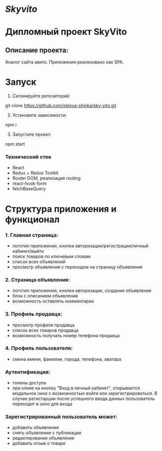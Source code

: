 # **_Skyvito_**

# Дипломный проект SkyVito

## Описание проекта:

Аналог сайта авито.
Приложение реализовано как SPA.

# Запуск

1. Склонируйте репозиторий:

git clone https://github.com/olesya-shinka/sky-vito.git

2. Установите зависимости:

npm i

3. Запустите проект:

npm start

### Технический стек

- React
- Redux + Redux Toolkit
- Router DOM, реализация routing
- react-hook-form
- fetchBaseQuery

# Структура приложения и функционал

### 1. Главная страница:

- логотип приложения, кнопки авторизации/регистрации/личный кабинет/выйти
- поиск товаров по ключевым словам
- список всех объявлений
- просмотр объявления с переходом на страницу объявления

### 2. Страница объявления:

- логотип приложения, кнопки авторизации, создания объявления
- блок с описанием объявления
- возможность оставлять комментарии

### 3. Профиль продавца:

- просмотр профиля продавца
- список всех товаров продавца
- возможность получать номер телефона продавца

### 4. Профиль пользователя:

- смена имени, фамилии, города, телефона, аватара

### Аутентификация:

- токены доступа
- при клике на кнопку "Вход в личный кабинет", открывается модальное окно с возможностью войти или зарегистрироваться. В случае регистарции после успешного ввода данных пользователь переходит в окно для входа

### Зарегистрированный пользователь может:

- добавить объявление
- снять объявление с публикации
- редактирование объявления
- добавить отзыв о товаре

